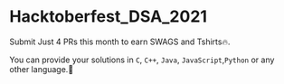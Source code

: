 # Hacktoberfest_DSA_2021
Submit Just 4 PRs this month to earn SWAGS and Tshirts🔥.

You can provide your solutions in `C`, `C++`, `Java`, `JavaScript`,`Python` or any other language.🎊
